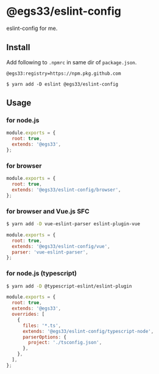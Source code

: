 # @egs33/eslint-config

eslint-config for me.

## Install
Add following to `.npmrc` in same dir of `package.json`.
```
@egs33:registry=https://npm.pkg.github.com
```

```
$ yarn add -D eslint @egs33/eslint-config
```

## Usage
### for node.js
```javascript
module.exports = {
  root: true,
  extends: '@egs33',
};
```

### for browser
```javascript
module.exports = {
  root: true,
  extends: '@egs33/eslint-config/browser',
};
```

### for browser and Vue.js SFC
```bash
$ yarn add -D vue-eslint-parser eslint-plugin-vue
```

```javascript
module.exports = {
  root: true,
  extends: '@egs33/eslint-config/vue',
  parser: 'vue-eslint-parser',
};
```
### for node.js (typescript)
```bash
$ yarn add -D @typescript-eslint/eslint-plugin
```

```javascript
module.exports = {
  root: true,
  extends: '@egs33',
  overrides: [
    {
      files: '*.ts',
      extends: '@egs33/eslint-config/typescript-node',
      parserOptions: {
        project: './tsconfig.json',
      },
    },
  ],
};
```
